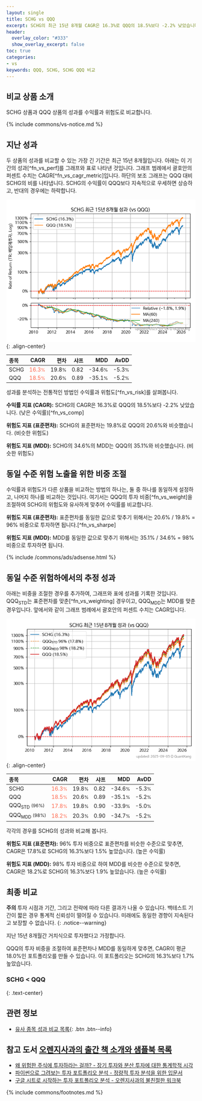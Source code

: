 ```yaml
---
layout: single
title: SCHG vs QQQ
excerpt: SCHG의 최근 15년 8개월 CAGR은 16.3%로 QQQ의 18.5%보다 -2.2% 낮았습니다.
header:
  overlay_color: "#333"
  show_overlay_excerpt: false
toc: true
categories:
- vs
keywords: QQQ, SCHG, SCHG QQQ 비교
---
```


## 비교 상품 소개


SCHG 상품과 QQQ 상품의 성과를 수익률과 위험도로 비교합니다.





{% include commons/vs-notice.md %}

## 지난 성과

두 상품의 성과를 비교할 수 있는 가장 긴 기간은 최근 15년 8개월입니다. 아래는 이 기간의 성과[^fn_vs_perf]를 그래프와 표로 나타낸 것입니다.
그래프 범례에서 괄호안의 퍼센트 수치는 CAGR[^fn_vs_cagr_metric]입니다.
하단의 보조 그래프는 QQQ 대비 SCHG의 비를 나타냅니다.
SCHG의 수익률이 QQQ보다 지속적으로 우세하면 상승하고, 반대의 경우에는 하락합니다.

![SCHG](/vs/images/schg-vs-qqq_dual.png){: .align-center}

| **종목** | **CAGR** | **편차** | **샤프** | **MDD** | **AvDD** |
| :------------ | ------: | -----------: | -------: | ------: | -------: |
| SCHG | <span style="color: tomato">16.3<small>%</small></span> | 19.8<small>%</small> | 0.82 | -34.6<small>%</small> | -5.3<small>%</small> |
| QQQ | <span style="color: tomato">18.5<small>%</small></span> | 20.6<small>%</small> | 0.89 | -35.1<small>%</small> | -5.2<small>%</small> |

<!-- more -->


성과를 분석하는 전통적인 방법인 수익률과 위험도[^fn_vs_risk]를 살펴봅니다.

**수익률 지표 (CAGR):** SCHG의 CAGR은 16.3%로 QQQ의 18.5%보다 -2.2% 낮았습니다. (낮은 수익률)[^fn_vs_comp]

**위험도 지표 (표준편차):** SCHG의 표준편차는 19.8%로 QQQ의 20.6%와 비슷했습니다. (비슷한 위험도)

**위험도 지표 (MDD):** SCHG의 34.6%의 MDD는 QQQ의 35.1%와 비슷했습니다. (비슷한 위험도)



## 동일 수준 위험 노출을 위한 비중 조절

수익률과 위험도가 다른 상품을 비교하는 방법의 하나는, 둘 중 하나를 동일하게 설정하고, 나머지 하나를 비교하는 것입니다.
여기서는 QQQ의 투자 비중[^fn_vs_weight]을 조절하여 SCHG의 위험도와 유사하게 맞추어 수익률를 비교합니다.

**위험도 지표 (표준편차):** 표준편차를 동일한 값으로 맞추기 위해서는 20.6% / 19.8% = 96% 비중으로 투자하면 됩니다.[^fn_vs_sharpe]

**위험도 지표 (MDD):** MDD를 동일한 값으로 맞추기 위해서는 35.1% / 34.6% = 98% 비중으로 투자하면 됩니다.


{% include /commons/ads/adsense.html %}



## 동일 수준 위험하에서의 추정 성과

아래는 비중을 조절한 경우를 추가하여, 그래프와 표에 성과를 기록한 것입니다.
QQQ<sub>STD</sub>는 표준편차를 맞춘[^fn_vs_weighting] 경우이고, QQQ<sub>MDD</sub>는 MDD를 맞춘 경우입니다.
앞에서와 같이 그래프 범례에서 괄호안의 퍼센트 수치는 CAGR입니다.


![SCHG](/vs/images/schg-vs-qqq.png){: .align-center}



| **종목** | **CAGR** | **편차** | **샤프** | **MDD** | **AvDD** |
| :------------ | ------: | -----------: | -------: | ------: | -------: |
| SCHG | <span style="color: tomato">16.3<small>%</small></span> | 19.8<small>%</small> | 0.82 | -34.6<small>%</small> | -5.3<small>%</small> |
| QQQ | <span style="color: tomato">18.5<small>%</small></span> | 20.6<small>%</small> | 0.89 | -35.1<small>%</small> | -5.2<small>%</small> |
| QQQ<sub>STD</sub> <small>(96%)</small> | <span style="color: tomato">17.8<small>%</small></span> | 19.8<small>%</small> | 0.90 | -33.9<small>%</small> | -5.0<small>%</small> |
| QQQ<sub>MDD</sub> <small>(98%)</small> | <span style="color: tomato">18.2<small>%</small></span> | 20.3<small>%</small> | 0.90 | -34.7<small>%</small> | -5.2<small>%</small> |



각각의 경우를 SCHG의 성과와 비교해 봅니다.

**위험도 지표 (표준편차):** 96% 투자 비중으로 표준편차를 비슷한 수준으로 맞추면, CAGR은 17.8%로 SCHG의 16.3%보다 1.5% 높았습니다. (높은 수익률)

**위험도 지표 (MDD):** 98% 투자 비중으로 하여 MDD를 비슷한 수준으로 맞추면, CAGR은 18.2%로 SCHG의 16.3%보다 1.9% 높았습니다. (높은 수익률)




## 최종 비교

**주의** 투자 시점과 기간, 그리고 전략에 따라 다른 결과가 나올 수 있습니다. 백테스트 기간이 짧은 경우 통계적 신뢰성이 떨어질 수 있습니다. 미래에도 동일한 경향이 지속된다고 보장할 수 없습니다.
{: .notice--warning}

지난 15년 8개월간 거치식으로 투자했다고 가정합니다.

QQQ의 투자 비중을 조절하여 표준편차나 MDD를 동일하게 맞추면, CAGR이 평균 18.0%인 포트폴리오를 만들 수 있습니다.
이 포트폴리오는 SCHG의 16.3%보다 1.7% 높았습니다.

### SCHG &lt; QQQ
{: .text-center}


## 관련 정보

- [유사 종목 성과 비교 목록](/vs/){: .btn .btn--info}


## 참고 도서 [오렌지사과의 출간 책 소개와 샘플북 목록](https://kongdori.tistory.com/691)

- [왜 위험한 주식에 투자하라는 걸까? - 장기 투자와 분산 투자에 대한 통계학적 시각](https://kongdori.tistory.com/421)
- [파이썬으로 그려보는 투자 포트폴리오 분석  - 정량적 투자 분석을 위한 입문서](https://kongdori.tistory.com/643)
- [구글 시트로 시작하는 투자 포트폴리오 분석 - 오렌지사과의 불친절한 워크북](https://kongdori.tistory.com/449)

{% include commons/footnotes.md %}